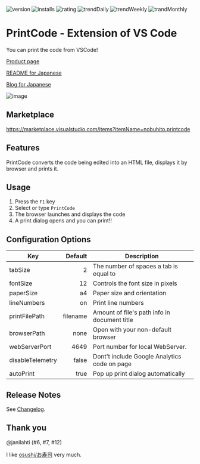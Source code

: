 ![version](https://vsmarketplacebadge.apphb.com/version-short/nobuhito.printcode.svg)
![installs](https://vsmarketplacebadge.apphb.com/installs-short/nobuhito.printcode.svg)
![rating](https://vsmarketplacebadge.apphb.com/rating-short/nobuhito.printcode.svg)
![trendDaily](https://vsmarketplacebadge.apphb.com/trending-daily/nobuhito.printcode.svg)
![trendWeekly](https://vsmarketplacebadge.apphb.com/trending-weekly/nobuhito.printcode.svg)
![trandMonthly](https://vsmarketplacebadge.apphb.com/trending-monthly/nobuhito.printcode.svg)

# PrintCode - Extension of VS Code

You can print the code from VSCode!

[Product page](https://printcode.launchaco.com/)

[README for Japanese](https://github.com/nobuhito/vscode.printcode/blob/master/README.ja.md)

[Blog for Japanese](https://blog.bulkus.net/tags/printcode/)

![image](https://raw.githubusercontent.com/nobuhito/vscode.printcode/master/printcode.gif?raw=true)

## Marketplace

https://marketplace.visualstudio.com/items?itemName=nobuhito.printcode

## Features

PrintCode converts the code being edited into an HTML file, displays it by browser and prints it.

## Usage

1.  Press the `F1` key
2.  Select or type `PrintCode`
3.  The browser launches and displays the code
4.  A print dialog opens and you can print!!

## Configuration Options

| Key              |  Default | Description                                  |
| ---------------- | -------: | -------------------------------------------- |
| tabSize          |        2 | The number of spaces a tab is equal to       |
| fontSize         |       12 | Controls the font size in pixels             |
| paperSize        |       a4 | Paper size and orientation                   |
| lineNumbers      |       on | Print line numbers                           |
| printFilePath    | filename | Amount of file's path info in document title |
| browserPath      |     none | Open with your non-default browser           |
| webServerPort    |     4649 | Port number for local WebServer.             |
| disableTelemetry |    false | Dont't include Google Analytics code on page |
| autoPrint        |     true | Pop up print dialog automatically            |

## Release Notes

See [Changelog](https://github.com/nobuhito/vscode.printcode/blob/master/CHANGELOG.md).

## Thank you

@janilahti (#6, #7, #12)

I like [osushi/お寿司](https://osushi.love/nobuhito) very much.
